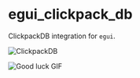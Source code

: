 # egui_clickpack_db

ClickpackDB integration for `egui`.

![ClickpackDB](https://github.com/zeozeozeo/zcb3/raw/master/screenshots/3.png?raw=true)

![Good luck GIF](https://github.com/me-shaon/GLWTPL/blob/master/good-luck.gif?raw=true)
